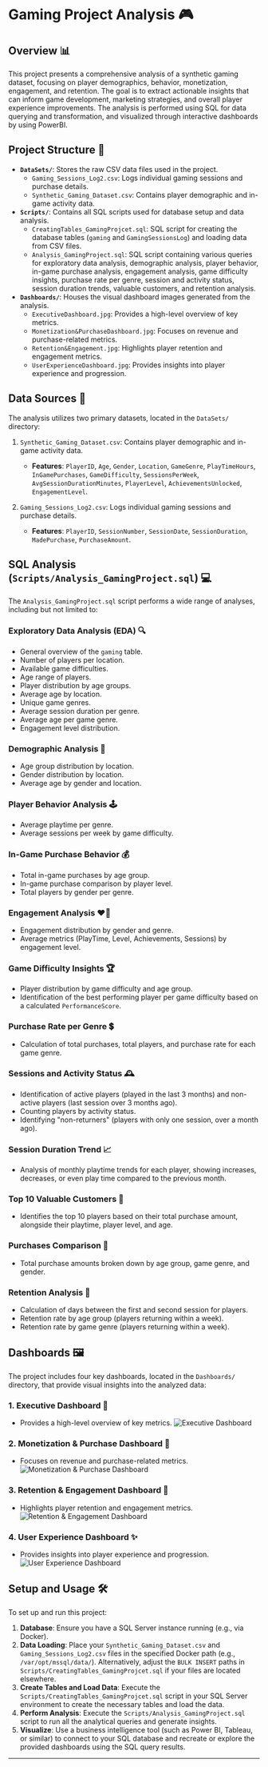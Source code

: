 # Gaming Project Analysis 🎮

## Overview 📊

This project presents a comprehensive analysis of a synthetic gaming dataset, focusing on player demographics, behavior, monetization, engagement, and retention. The goal is to extract actionable insights that can inform game development, marketing strategies, and overall player experience improvements. The analysis is performed using SQL for data querying and transformation, and visualized through interactive dashboards by using PowerBI.

## Project Structure 📁
* **`DataSets/`**: Stores the raw CSV data files used in the project.
    * `Gaming_Sessions_Log2.csv`: Logs individual gaming sessions and purchase details.
    * `Synthetic_Gaming_Dataset.csv`: Contains player demographic and in-game activity data.
* **`Scripts/`**: Contains all SQL scripts used for database setup and data analysis.
    * `CreatingTables_GamingProjcet.sql`: SQL script for creating the database tables (`gaming` and `GamingSessionsLog`) and loading data from CSV files.
    * `Analysis_GamingProject.sql`: SQL script containing various queries for exploratory data analysis, demographic analysis, player behavior, in-game purchase analysis, engagement analysis, game difficulty insights, purchase rate per genre, session and activity status, session duration trends, valuable customers, and retention analysis.
* **`Dashboards/`**: Houses the visual dashboard images generated from the analysis.
    * `ExecutiveDashboard.jpg`: Provides a high-level overview of key metrics.
    * `Monetization&PurchaseDashboard.jpg`: Focuses on revenue and purchase-related metrics.
    * `Retention&Engagement.jpg`: Highlights player retention and engagement metrics.
    * `UserExperienceDashboard.jpg`: Provides insights into player experience and progression.

## Data Sources 💾

The analysis utilizes two primary datasets, located in the `DataSets/` directory:

1.  `Synthetic_Gaming_Dataset.csv`: Contains player demographic and in-game activity data.
    * **Features**: `PlayerID`, `Age`, `Gender`, `Location`, `GameGenre`, `PlayTimeHours`, `InGamePurchases`, `GameDifficulty`, `SessionsPerWeek`, `AvgSessionDurationMinutes`, `PlayerLevel`, `AchievementsUnlocked`, `EngagementLevel`.

2.  `Gaming_Sessions_Log2.csv`: Logs individual gaming sessions and purchase details.
    * **Features**: `PlayerID`, `SessionNumber`, `SessionDate`, `SessionDuration`, `MadePurchase`, `PurchaseAmount`.

## SQL Analysis (`Scripts/Analysis_GamingProject.sql`) 💻

The `Analysis_GamingProject.sql` script performs a wide range of analyses, including but not limited to:

### Exploratory Data Analysis (EDA) 🔍
* General overview of the `gaming` table.
* Number of players per location.
* Available game difficulties.
* Age range of players.
* Player distribution by age groups.
* Average age by location.
* Unique game genres.
* Average session duration per genre.
* Average age per game genre.
* Engagement level distribution.

### Demographic Analysis 👥
* Age group distribution by location.
* Gender distribution by location.
* Average age by gender and location.

### Player Behavior Analysis 🕹️
* Average playtime per genre.
* Average sessions per week by game difficulty.

### In-Game Purchase Behavior 💰
* Total in-game purchases by age group.
* In-game purchase comparison by player level.
* Total players by gender per genre.

### Engagement Analysis ❤️‍🔥
* Engagement distribution by gender and genre.
* Average metrics (PlayTime, Level, Achievements, Sessions) by engagement level.

### Game Difficulty Insights 🏆
* Player distribution by game difficulty and age group.
* Identification of the best performing player per game difficulty based on a calculated `PerformanceScore`.

### Purchase Rate per Genre 💲
* Calculation of total purchases, total players, and purchase rate for each game genre.

### Sessions and Activity Status 🕰️
* Identification of active players (played in the last 3 months) and non-active players (last session over 3 months ago).
* Counting players by activity status.
* Identifying "non-returners" (players with only one session, over a month ago).

### Session Duration Trend 📈
* Analysis of monthly playtime trends for each player, showing increases, decreases, or even play time compared to the previous month.

### Top 10 Valuable Customers 💎
* Identifies the top 10 players based on their total purchase amount, alongside their playtime, player level, and age.

### Purchases Comparison 🛒
* Total purchase amounts broken down by age group, game genre, and gender.

### Retention Analysis 🔄
* Calculation of days between the first and second session for players.
* Retention rate by age group (players returning within a week).
* Retention rate by game genre (players returning within a week).

## Dashboards 🖼️

The project includes four key dashboards, located in the `Dashboards/` directory, that provide visual insights into the analyzed data:

### 1. Executive Dashboard 👔
* Provides a high-level overview of key metrics.
  ![Executive Dashboard](Dashboards/%D7%A6%D7%99%D7%9C%D7%95%D7%9D%20%D7%9E%D7%A1%D7%9A%202025-06-10%20121017.png)


### 2. Monetization & Purchase Dashboard 💸
* Focuses on revenue and purchase-related metrics.
![Monetization & Purchase Dashboard](Dashboards/%D7%A6%D7%99%D7%9C%D7%95%D7%9D%20%D7%9E%D7%A1%D7%9A%202025-06-10%20121153.png)


### 3. Retention & Engagement Dashboard 🤝
* Highlights player retention and engagement metrics.
![Retention & Engagement Dashboard](Dashboards/%D7%A6%D7%99%D7%9C%D7%95%D7%9D%20%D7%9E%D7%A1%D7%9A%202025-06-10%20121141.png)

### 4. User Experience Dashboard ✨
* Provides insights into player experience and progression.
![User Experience Dashboard](Dashboards/%D7%A6%D7%99%D7%9C%D7%95%D7%9D%20%D7%9E%D7%A1%D7%9A%202025-06-10%20121028.png)

## Setup and Usage 🛠️

To set up and run this project:

1.  **Database**: Ensure you have a SQL Server instance running (e.g., via Docker).
2.  **Data Loading**: Place your `Synthetic_Gaming_Dataset.csv` and `Gaming_Sessions_Log2.csv` files in the specified Docker path (e.g., `/var/opt/mssql/data/`). Alternatively, adjust the `BULK INSERT` paths in `Scripts/CreatingTables_GamingProjcet.sql` if your files are located elsewhere.
3.  **Create Tables and Load Data**: Execute the `Scripts/CreatingTables_GamingProjcet.sql` script in your SQL Server environment to create the necessary tables and load the data.
4.  **Perform Analysis**: Execute the `Scripts/Analysis_GamingProject.sql` script to run all the analytical queries and generate insights.
5.  **Visualize**: Use a business intelligence tool (such as Power BI, Tableau, or similar) to connect to your SQL database and recreate or explore the provided dashboards using the SQL query results.

---
